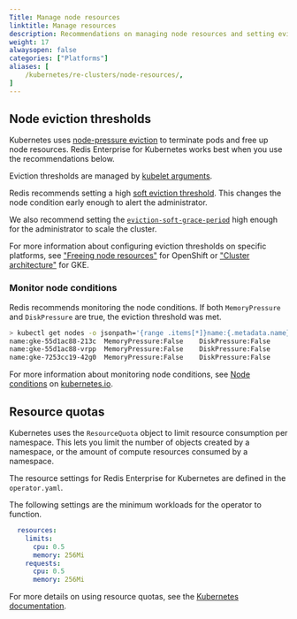 ```yaml
---
Title: Manage node resources
linktitle: Manage resources
description: Recommendations on managing node resources and setting evictions thresholds with Redis Enterprise for Kubernetes. 
weight: 17
alwaysopen: false
categories: ["Platforms"]
aliases: [
    /kubernetes/re-clusters/node-resources/,
]
---
```

 


## Node eviction thresholds

 Kubernetes uses [node-pressure eviction](https://kubernetes.io/docs/concepts/scheduling-eviction/node-pressure-eviction/) to terminate pods and free up node resources. Redis Enterprise for Kubernetes works best when you use the recommendations below.

Eviction thresholds are managed by [kubelet arguments](https://kubernetes.io/docs/reference/command-line-tools-reference/kubelet/).

Redis recommends setting a high [soft eviction threshold](https://kubernetes.io/docs/concepts/scheduling-eviction/node-pressure-eviction/#soft-eviction-thresholds). This changes the node condition early enough to alert the administrator.

We also recommend setting the [`eviction-soft-grace-period`](https://kubernetes.io/docs/concepts/scheduling-eviction/node-pressure-eviction/#soft-eviction-thresholds) high enough for the administrator to scale the cluster.

For more information about configuring eviction thresholds on specific platforms, see ["Freeing node resources"](https://docs.openshift.com/container-platform/4.9/nodes/nodes/nodes-nodes-garbage-collection.html) for OpenShift or ["Cluster architecture"](https://cloud.google.com/kubernetes-engine/docs/concepts/cluster-architecture#node_allocatable) for GKE.

### Monitor node conditions

Redis recommends monitoring the node conditions. If both `MemoryPressure` and `DiskPressure` are true, the eviction threshold was met.

```sh
> kubectl get nodes -o jsonpath='{range .items[*]}name:{.metadata.name}{"\t"}MemoryPressure:{.status.conditions[?(@.type == "MemoryPressure")].status}{"\t"}DiskPressure:{.status.conditions[?(@.type == "DiskPressure")].status}{"\n"}{end}'
name:gke-55d1ac88-213c	MemoryPressure:False	DiskPressure:False
name:gke-55d1ac88-vrpp	MemoryPressure:False	DiskPressure:False
name:gke-7253cc19-42g0	MemoryPressure:False	DiskPressure:False
```

For more information about monitoring node conditions, see [Node conditions](https://kubernetes.io/docs/concepts/scheduling-eviction/node-pressure-eviction/#node-conditions) on [kubernetes.io](https://kubernetes.io/docs/home/).

## Resource quotas

Kubernetes uses the `ResourceQuota` object to limit resource consumption per namespace. This lets you limit the number of objects created by a namespace, or the amount of compute resources consumed by a namespace. 

The resource settings for Redis Enterprise for Kubernetes are defined in the `operator.yaml`.

The following settings are the minimum workloads for the operator to function.

```yaml
  resources:
    limits:
      cpu: 0.5
      memory: 256Mi
    requests:
      cpu: 0.5
      memory: 256Mi
```
For more details on using resource quotas, see the [Kubernetes documentation](https://kubernetes.io/docs/concepts/policy/resource-quotas/).


